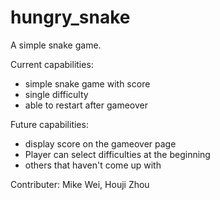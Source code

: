 # hungry_snake
A simple snake game.

Current capabilities:
  * simple snake game with score
  * single difficulty
  * able to restart after gameover
  
Future capabilities:
  * display score on the gameover page
  * Player can select difficulties at the beginning
  * others that haven't come up with
 
Contributer: Mike Wei, Houji Zhou
